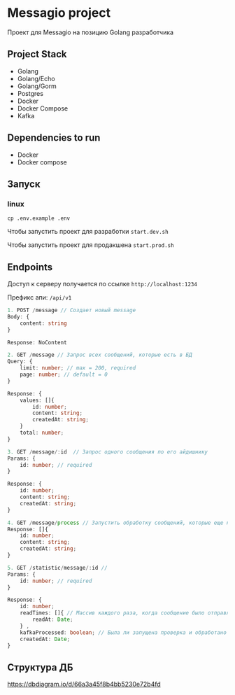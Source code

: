 # Messagio project
Проект для Messagio на позицию Golang разработчика


## Project Stack
- Golang
- Golang/Echo
- Golang/Gorm
- Postgres
- Docker
- Docker Compose
- Kafka

## Dependencies to run
- Docker
- Docker compose


## Запуск
### linux

`cp .env.example .env`

Чтобы запустить проект для разработки `start.dev.sh`

Чтобы запустить проект для продакшена `start.prod.sh`

## Endpoints
Доступ к серверу получается по ссылке `http://localhost:1234`

Префикс апи: `/api/v1`

```ts 
1. POST /message // Создает новый message 
Body: {
    content: string
}

Response: NoContent

2. GET /message // Запрос всех сообщений, которые есть в БД
Query: {
    limit: number; // max = 200, required
    page: number; // default = 0
}

Response: {
    values: []{
        id: number;
        content: string;
        createdAt: string;
    }
    total: number;
}

3. GET /message/:id  // Запрос одного сообщения по его айдишнику
Params: {
    id: number; // required
}

Response: {
    id: number;
    content: string;
    createdAt: string;
}

4. GET /message/process // Запустить обработку сообщений, которые еще не были обрабатаны из кафки
Response: []{
    id: number;
    content: string;
    createdAt: string;
}

5. GET /statistic/message/:id // 
Params: {
    id: number; // required
}

Response: {
    id: number;
    readTimes: []{ // Массив каждого раза, когда сообщение было отправлено клиенту
        readAt: Date;
    } ,
    kafkaProcessed: boolean; // Была ли запущена проверка и обработано ли это сообщения
    createdAt: Date;
}   
```

## Структура ДБ
https://dbdiagram.io/d/66a3a45f8b4bb5230e72b4fd